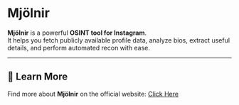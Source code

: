 #  Mjölnir  

**Mjölnir** is a powerful **OSINT tool for Instagram**.  
It helps you fetch publicly available profile data, analyze bios, extract useful details, and perform automated recon with ease.  

---

## 🔗 Learn More  
Find more about **Mjölnir** on the official website: [Click Here](https://mjolnir.tiiny.site)
